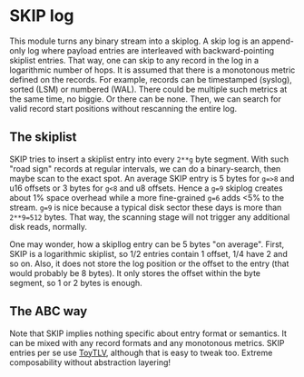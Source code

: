   # SKIP log

This module turns any binary stream into a skiplog. 
A skip log is an append-only log where payload entries are interleaved with backward-pointing skiplist entries.
That way, one can skip to any record in the log in a logarithmic number of hops.
It is assumed that there is a monotonous metric defined on the records.
For example, records can be timestamped (syslog), sorted (LSM) or numbered (WAL).
There could be multiple such metrics at the same time, no biggie.
Or there can be none.
Then, we can search for valid record start positions without rescanning the entire log.

 ## The skiplist

SKIP tries to insert a skiplist entry into every `2**g` byte segment.
With such "road sign" records at regular intervals, we can do a binary-search,
then maybe scan to the exact spot.
An average SKIP entry is 5 bytes for `g=>8` and u16 offsets or 3 bytes for `g<8` and u8 offsets.
Hence a `g=9` skiplog creates about 1% space overhead while a more fine-grained `g=6` adds <5% to the stream.
`g=9` is nice because a typical disk sector these days is more than `2**9=512` bytes.
That way, the scanning stage will not trigger any additional disk reads, normally.

One may wonder, how a skipllog entry can be 5 bytes "on average".
First, SKIP is a logarithmic skiplist, so 1/2 entries contain 1 offset, 1/4 have 2 and so on.
Also, it does not store the log position or the offset to the entry (that would probably be 8 bytes).
It only stores the offset within the byte segment, so 1 or 2 bytes is enough.

 ## The ABC way

Note that SKIP implies nothing specific about entry format or semantics.
It can be mixed with any record formats and any monotonous metrics.
SKIP entries per se use [ToyTLV][T], although that is easy to tweak too.
Extreme composability without abstraction layering!

[T]: ./TLV.md
